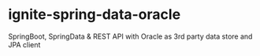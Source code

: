 # ignite-spring-data-oracle
SpringBoot, SpringData &amp; REST API with Oracle as 3rd party data store and JPA client
